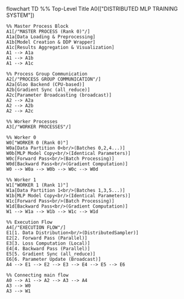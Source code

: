 flowchart TD
    %% Top-Level Title
    A0(["DISTRIBUTED MLP TRAINING SYSTEM"])

    %% Master Process Block
    A1[/"MASTER PROCESS (Rank 0)"/]
    A1a[Data Loading & Preprocessing]
    A1b[Model Creation & DDP Wrapper]
    A1c[Results Aggregation & Visualization]
    A1 --> A1a
    A1 --> A1b
    A1 --> A1c

    %% Process Group Communication
    A2[/"PROCESS GROUP COMMUNICATION"/]
    A2a[Gloo Backend (CPU-based)]
    A2b[Gradient Sync (all_reduce)]
    A2c[Parameter Broadcasting (broadcast)]
    A2 --> A2a
    A2 --> A2b
    A2 --> A2c

    %% Worker Processes
    A3[/"WORKER PROCESSES"/]

    %% Worker 0
    W0["WORKER 0 (Rank 0)"]
    W0a[Data Partition 0<br/>(Batches 0,2,4...)]
    W0b[MLP Model Copy<br/>(Identical Parameters)]
    W0c[Forward Pass<br/>(Batch Processing)]
    W0d[Backward Pass<br/>(Gradient Computation)]
    W0 --> W0a --> W0b --> W0c --> W0d

    %% Worker 1
    W1["WORKER 1 (Rank 1)"]
    W1a[Data Partition 1<br/>(Batches 1,3,5...)]
    W1b[MLP Model Copy<br/>(Identical Parameters)]
    W1c[Forward Pass<br/>(Batch Processing)]
    W1d[Backward Pass<br/>(Gradient Computation)]
    W1 --> W1a --> W1b --> W1c --> W1d

    %% Execution Flow
    A4[/"EXECUTION FLOW"/]
    E1[1. Data Distribution<br/>(DistributedSampler)]
    E2[2. Forward Pass (Parallel)]
    E3[3. Loss Computation (Local)]
    E4[4. Backward Pass (Parallel)]
    E5[5. Gradient Sync (all_reduce)]
    E6[6. Parameter Update (Broadcast)]
    A4 --> E1 --> E2 --> E3 --> E4 --> E5 --> E6

    %% Connecting main flow
    A0 --> A1 --> A2 --> A3 --> A4
    A3 --> W0
    A3 --> W1

